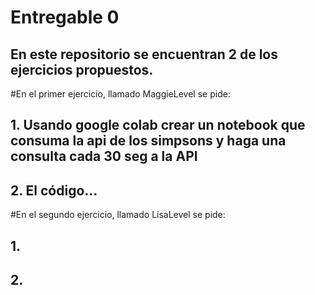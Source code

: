 # Entregable 0
## En este repositorio se encuentran 2 de los ejercicios propuestos.

#En el primer ejercicio, llamado MaggieLevel se pide:
## 1. Usando google colab crear un notebook que consuma la api de los simpsons y haga una consulta cada 30 seg a la API
## 2. El código...

#En el segundo ejercicio, llamado LisaLevel se pide:
## 1.
## 2.

